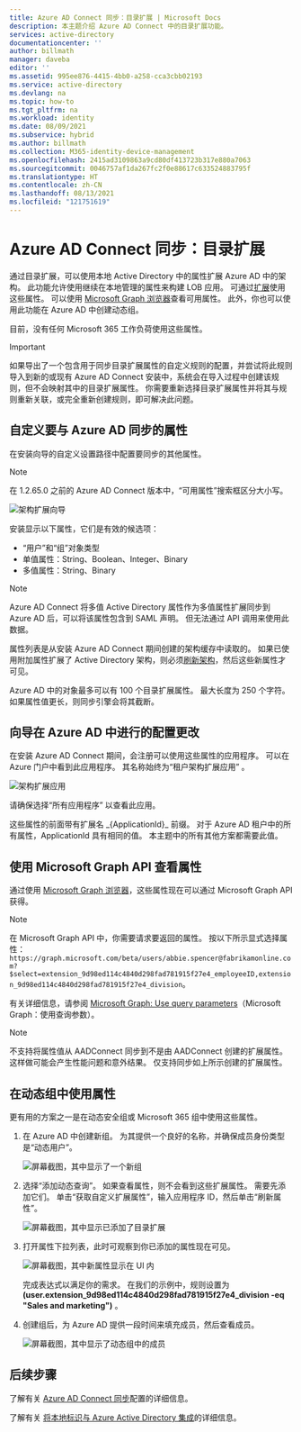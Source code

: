 ```yaml
---
title: Azure AD Connect 同步：目录扩展 | Microsoft Docs
description: 本主题介绍 Azure AD Connect 中的目录扩展功能。
services: active-directory
documentationcenter: ''
author: billmath
manager: daveba
editor: ''
ms.assetid: 995ee876-4415-4bb0-a258-cca3cbb02193
ms.service: active-directory
ms.devlang: na
ms.topic: how-to
ms.tgt_pltfrm: na
ms.workload: identity
ms.date: 08/09/2021
ms.subservice: hybrid
ms.author: billmath
ms.collection: M365-identity-device-management
ms.openlocfilehash: 2415ad3109863a9cd80df413723b317e880a7063
ms.sourcegitcommit: 0046757af1da267fc2f0e88617c633524883795f
ms.translationtype: HT
ms.contentlocale: zh-CN
ms.lasthandoff: 08/13/2021
ms.locfileid: "121751619"
---
```

# <a name="azure-ad-connect-sync-directory-extensions"></a>Azure AD Connect 同步：目录扩展
通过目录扩展，可以使用本地 Active Directory 中的属性扩展 Azure AD 中的架构。 此功能允许使用继续在本地管理的属性来构建 LOB 应用。 可通过[扩展](/graph/extensibility-overview
)使用这些属性。 可以使用 [Microsoft Graph 浏览器](https://developer.microsoft.com/graph/graph-explorer)查看可用属性。 此外，你也可以使用此功能在 Azure AD 中创建动态组。

目前，没有任何 Microsoft 365 工作负荷使用这些属性。

>[!IMPORTANT]
>如果导出了一个包含用于同步目录扩展属性的自定义规则的配置，并尝试将此规则导入到新的或现有 Azure AD Connect 安装中，系统会在导入过程中创建该规则，但不会映射其中的目录扩展属性。  你需要重新选择目录扩展属性并将其与规则重新关联，或完全重新创建规则，即可解决此问题。

## <a name="customize-which-attributes-to-synchronize-with-azure-ad"></a>自定义要与 Azure AD 同步的属性

在安装向导的自定义设置路径中配置要同步的其他属性。

> [!NOTE]
> 在 1.2.65.0 之前的 Azure AD Connect 版本中，“可用属性”搜索框区分大小写。

![架构扩展向导](./media/how-to-connect-sync-feature-directory-extensions/extension2.png)  

安装显示以下属性，它们是有效的候选项：

* “用户”和“组”对象类型
* 单值属性：String、Boolean、Integer、Binary
* 多值属性：String、Binary


>[!NOTE]
> Azure AD Connect 将多值 Active Directory 属性作为多值属性扩展同步到 Azure AD 后，可以将该属性包含到 SAML 声明。 但无法通过 API 调用来使用此数据。

属性列表是从安装 Azure AD Connect 期间创建的架构缓存中读取的。 如果已使用附加属性扩展了 Active Directory 架构，则必须[刷新架构](how-to-connect-installation-wizard.md#refresh-directory-schema)，然后这些新属性才可见。

Azure AD 中的对象最多可以有 100 个目录扩展属性。 最大长度为 250 个字符。 如果属性值更长，则同步引擎会将其截断。

## <a name="configuration-changes-in-azure-ad-made-by-the-wizard"></a>向导在 Azure AD 中进行的配置更改

在安装 Azure AD Connect 期间，会注册可以使用这些属性的应用程序。 可以在 Azure 门户中看到此应用程序。 其名称始终为“租户架构扩展应用”  。

![架构扩展应用](./media/how-to-connect-sync-feature-directory-extensions/extension3new.png)

请确保选择“所有应用程序”  以查看此应用。

这些属性的前面带有扩展名 \_{ApplicationId}\_ 前缀。 对于 Azure AD 租户中的所有属性，ApplicationId 具有相同的值。 本主题中的所有其他方案都需要此值。

## <a name="viewing-attributes-using-the-microsoft-graph-api"></a>使用 Microsoft Graph API 查看属性

通过使用 [Microsoft Graph 浏览器](https://developer.microsoft.com/graph/graph-explorer#)，这些属性现在可以通过 Microsoft Graph API 获得。

>[!NOTE]
> 在 Microsoft Graph API 中，你需要请求要返回的属性。 按以下所示显式选择属性：`https://graph.microsoft.com/beta/users/abbie.spencer@fabrikamonline.com?$select=extension_9d98ed114c4840d298fad781915f27e4_employeeID,extension_9d98ed114c4840d298fad781915f27e4_division`。
>
> 有关详细信息，请参阅 [Microsoft Graph: Use query parameters](/graph/query-parameters#select-parameter)（Microsoft Graph：使用查询参数）。

>[!NOTE]
> 不支持将属性值从 AADConnect 同步到不是由 AADConnect 创建的扩展属性。 这样做可能会产生性能问题和意外结果。 仅支持同步如上所示创建的扩展属性。

## <a name="use-the-attributes-in-dynamic-groups"></a>在动态组中使用属性

更有用的方案之一是在动态安全组或 Microsoft 365 组中使用这些属性。

1. 在 Azure AD 中创建新组。 为其提供一个良好的名称，并确保成员身份类型是“动态用户”。

   ![屏幕截图，其中显示了一个新组](./media/how-to-connect-sync-feature-directory-extensions/dynamicgroup1.png)

2. 选择“添加动态查询”。 如果查看属性，则不会看到这些扩展属性。 需要先添加它们。 单击“获取自定义扩展属性”，输入应用程序 ID，然后单击“刷新属性”。

   ![屏幕截图，其中显示已添加了目录扩展](./media/how-to-connect-sync-feature-directory-extensions/dynamicgroup2.png) 

3. 打开属性下拉列表，此时可观察到你已添加的属性现在可见。

   ![屏幕截图，其中新属性显示在 UI 内](./media/how-to-connect-sync-feature-directory-extensions/dynamicgroup3.png)

   完成表达式以满足你的需求。 在我们的示例中，规则设置为 **(user.extension_9d98ed114c4840d298fad781915f27e4_division -eq "Sales and marketing")** 。

4. 创建组后，为 Azure AD 提供一段时间来填充成员，然后查看成员。

   ![屏幕截图，其中显示了动态组中的成员](./media/how-to-connect-sync-feature-directory-extensions/dynamicgroup4.png)  

## <a name="next-steps"></a>后续步骤
了解有关 [Azure AD Connect 同步](how-to-connect-sync-whatis.md)配置的详细信息。

了解有关 [将本地标识与 Azure Active Directory 集成](whatis-hybrid-identity.md)的详细信息。
